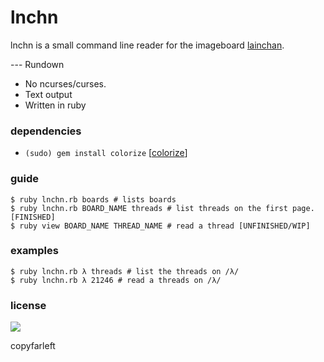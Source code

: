 # lnchn

lnchn is a small command line reader for the imageboard [lainchan](https://lainchan.org/).

--- Rundown
  - No ncurses/curses.
  - Text output
  - Written in ruby


### dependencies

* ```(sudo) gem install colorize``` [[colorize](https://github.com/fazibear/colorize)]

### guide
```
$ ruby lnchn.rb boards # lists boards
$ ruby lnchn.rb BOARD_NAME threads # list threads on the first page. [FINISHED]
$ ruby view BOARD_NAME THREAD_NAME # read a thread [UNFINISHED/WIP]
```
### examples
```
$ ruby lnchn.rb λ threads # list the threads on /λ/
$ ruby lnchn.rb λ 21246 # read a threads on /λ/
```
### license
![](http://i.imgur.com/HdsLqoL.png)

copyfarleft
